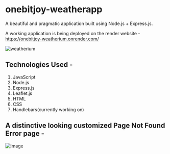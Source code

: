 # onebitjoy-weatherapp

A beautiful and pragmatic application built using Node.js + Express.js.

A working application is being deployed on the render website -
https://onebitjoy-weatherium.onrender.com/

![weatherium](https://github.com/onebitjoy/onebitjoy-weatherapp/assets/95994085/1323fa86-8c22-49e0-af5f-acd7fd9c5ca6)

## Technologies Used -
1. JavaScript
2. Node.js
3. Express.js
4. Leaflet.js
5. HTML
6. CSS
7. Handlebars(currently working on)


## A distinctive looking customized Page Not Found Error page -

![image](https://github.com/onebitjoy/onebitjoy-weatherapp/assets/95994085/24d984b6-1a3b-4bda-9ae4-8d79404b1773)


